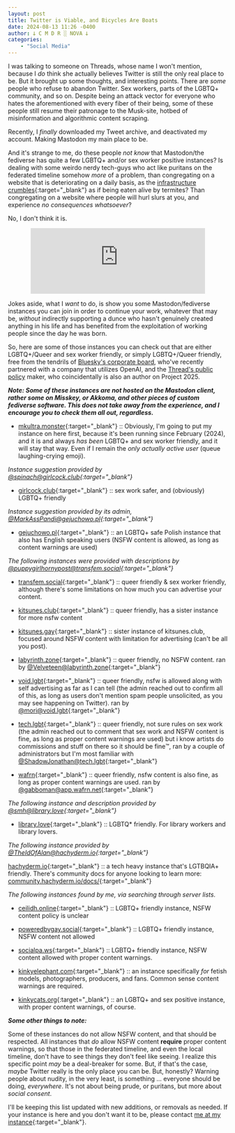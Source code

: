 ```yaml
---
layout: post
title: Twitter is Viable, and Bicycles Are Boats
date: 2024-08-13 11:26 -0400
author: 𐕣 C M D R ░ NOVA 𐕣
categories:
    - "Social Media"
---
```


I was talking to someone on Threads, whose name I won't mention, because I *do* think she actually believes Twitter is still the only real place to be. But it brought up some thoughts, and interesting points. There are *some* people who refuse to abandon Twitter. Sex workers, parts of the LGBTQ+ community, and so on. Despite being an attack vector for everyone who hates the aforementioned with every fiber of their being, some of these people still resume their patronage to the Musk-site, hotbed of misinformation and algorithmic content scraping.

Recently, I *finally* downloaded my Tweet archive, and deactivated my account. Making Mastodon my main place to be.

And it's strange to me, do these people *not know* that Mastodon/the fediverse has quite a few LGBTQ+ and/or sex worker positive instances? Is dealing with some weirdo nerdy tech-guys who act like puritans on the federated timeline somehow *more* of a problem, than congregating on a website that is deteriorating on a daily basis, as the [infrastructure crumbles](https://www.washingtonpost.com/technology/2024/08/12/trump-returns-x-elon-musk-interview/){:target="_blank"} as if being eaten alive by termites? Than congregating on a website where people will hurl slurs at you, and experience *no consequences whatsoever*?

No, I don't think it is.

<center>
<iframe src="https://mkultra.monster/@cmdr_nova/112955218421055797/embed" class="mastodon-embed" style="max-width: 100%; border: 0" width="400" allowfullscreen="allowfullscreen"></iframe><script src="https://mkultra.monster/embed.js" async="async"></script>
</center>

Jokes aside, what I *want* to do, is show you some Mastodon/fediverse instances you can join in order to continue your work, whatever that may be, *without* indirectly supporting a dunce who hasn't genuinely created anything in his life and has benefited from the exploitation of working people since the day he was born.

So, here are some of those instances you can check out that are either LGBTQ+/Queer and sex worker friendly, or simply LGBTQ+/Queer friendly, free from the tendrils of [Bluesky's corporate board](https://www.nova-prime.net/social%20media/2024/07/31/bluesky-part-3-all-your-data-are-belong-to-us.html), who've recently partnered with a company that utilizes OpenAI, and the [Thread's public policy](https://www.nova-prime.net/social%20media/2024/07/30/threads-project-2025.html) maker, who coincidentally is also an author on Project 2025.

***Note: Some of these instances are not hosted on the Mastodon client, rather some on Misskey, or Akkoma, and other pieces of custom fediverse software. This does not take away from the experience, and I encourage you to check them all out, regardless.***

- [mkultra.monster](){:target="_blank"} :: Obviously, I'm going to put my instance on here first, because it's been running since February (2024), and it is and always *has been* LGBTQ+ and sex worker friendly, and it will stay that way. Even if I remain the *only actually active user* (queue laughing-crying emoji).

*Instance suggestion provided by [@spinach@girlcock.club](https://girlcock.club/@spinach){:target="_blank"}*

- [girlcock.club](https://girlcock.club/about){:target="_blank"} :: sex work safer, and (obviously) LGBTQ+ friendly

*Instance suggestion provided by its admin, [@MarkAssPandi@gejuchowo.pl](https://gejuchowo.pl/@MarkAssPandi){:target="_blank"}*

- [gejuchowo.pl](https://gejuchowo.pl/about){:target="_blank"} :: an LGBTQ+ safe Polish instance that also has English speaking users (NSFW content is allowed, as long as content warnings are used)

*The following instances were provided with descriptions by [@puppygirlhornypost@transfem.social](https://transfem.social/@puppygirlhornypost){:target="_blank"}*

- [transfem.social](https://transfem.social/about){:target="_blank"} :: queer friendly & sex worker friendly, although there's some limitations on how much you can advertise your content.

- [kitsunes.club](https://kitsunes.club/){:target="_blank"} :: queer friendly, has a sister instance for more nsfw content

- [kitsunes.gay](https://kitsunes.gay/about){:target="_blank"} :: sister instance of kitsunes.club, focused around NSFW content with limitation for advertising (can't be all you post).

- [labyrinth.zone](https://labyrinth.zone/about){:target="_blank"} :: queer friendly, no NSFW content. ran by [@Velveteen@labyrinth.zone](https://labyrinth.zone/users/Velveteen){:target="_blank"}

- [void.lgbt](https://void.lgbt/about){:target="_blank"} :: queer friendly, nsfw is allowed along with self advertising as far as I can tell (the admin reached out to confirm all of this, as long as users don't mention spam people unsolicited, as you may see happening on Twitter). ran by [@mori@void.lgbt](https://void.lgbt/users/mori){:target="_blank"}

- [tech.lgbt](https://tech.lgbt/about){:target="_blank"} :: queer friendly, not sure rules on sex work (the admin reached out to comment that sex work and NSFW content is fine, as long as proper content warnings are used) but i know artists do commissions and stuff on there so it should be fine™️, ran by a couple of administrators but I'm most familiar with [@ShadowJonathan@tech.lgbt](https://tech.lgbt/@ShadowJonathan){:target="_blank"}

- [wafrn](https://app.wafrn.net){:target="_blank"} :: queer friendly, nsfw content is also fine, as long as proper content warnings are used. ran by [@gabboman@app.wafrn.net](https://app.wafrn.net/blog/gabboman){:target="_blank"}

*The following instance and description provided by [@smh@library.love](https://library.love/@smh){:target="_blank"}*

- [library.love](https://library.love/about){:target="_blank"} ::  LGBTQ* friendly. For library workers and library lovers.

*The following instance provided by [@TheIdOfAlan@hachyderm.io](https://hachyderm.io/@TheIdOfAlan){:target="_blank"}*

[hachyderm.io](https://hachyderm.io/about){:target="_blank"} :: a tech heavy instance that's LGTBQIA+ friendly. There's community docs for anyone looking to learn more: [community.hachyderm.io/docs/](https://community.hachyderm.io/docs/){:target="_blank"}

*The following instances found by me, via searching through server lists.*

- [ceilidh.online](https://ceilidh.online/about){:target="_blank"} :: LGBTQ+ friendly instance, NSFW content policy is unclear

- [poweredbygay.social](https://poweredbygay.social/about){:target="_blank"} :: LGBTQ+ friendly instance, NSFW content not allowed

- [socialpa.ws](https://socialpa.ws/about){:target="_blank"} :: LGBTQ+ friendly instance, NSFW content allowed with proper content warnings.

- [kinkyelephant.com](https://kinkyelephant.com/about){:target="_blank"} :: an instance specifically *for* fetish models, photographers, producers, and fans. Common sense content warnings are required.

- [kinkycats.org](https://kinkycats.org/about){:target="_blank"} :: an LGBTQ+ and sex positive instance, with proper content warnings, of course.

***Some other things to note:***

Some of these instances do not allow NSFW content, and that should be respected. All instances that *do* allow NSFW content **require** proper content warnings, so that those in the federated timeline, and even the local timeline, don't have to see things they don't feel like seeing. I realize this specific point *may* be a deal-breaker for some. But, if that's the case, *maybe* Twitter really is the only place you can be. But, honestly? Warning people about nudity, in the very least, is something ... everyone should be doing, *everywhere*. It's not about being prude, or puritans, but more about *social consent*.

I'll be keeping this list updated with new additions, or removals as needed. If your instance is here and you don't want it to be, please contact [me at my instance](https://mkultra.monster/@cmdr_nova){:target="_blank"}.

